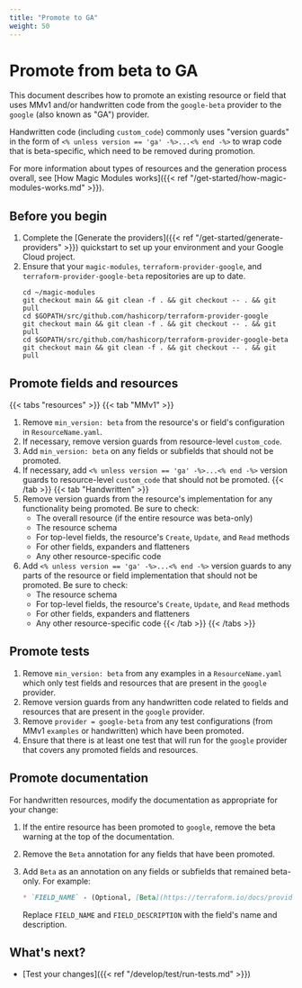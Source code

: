 ```yaml
---
title: "Promote to GA"
weight: 50
---
```


# Promote from beta to GA

This document describes how to promote an existing resource or field that uses MMv1 and/or handwritten code from the `google-beta` provider to the `google` (also known as "GA") provider.

Handwritten code (including `custom_code`) commonly uses "version guards" in the form of `<% unless version == 'ga' -%>...<% end -%>` to wrap code that is beta-specific, which need to be removed during promotion.

For more information about types of resources and the generation process overall, see [How Magic Modules works]({{< ref "/get-started/how-magic-modules-works.md" >}}).

## Before you begin

1. Complete the [Generate the providers]({{< ref "/get-started/generate-providers" >}}) quickstart to set up your environment and your Google Cloud project.
2. Ensure that your `magic-modules`, `terraform-provider-google`, and `terraform-provider-google-beta` repositories are up to date.
   ```
   cd ~/magic-modules
   git checkout main && git clean -f . && git checkout -- . && git pull
   cd $GOPATH/src/github.com/hashicorp/terraform-provider-google
   git checkout main && git clean -f . && git checkout -- . && git pull
   cd $GOPATH/src/github.com/hashicorp/terraform-provider-google-beta
   git checkout main && git clean -f . && git checkout -- . && git pull
   ```

## Promote fields and resources

{{< tabs "resources" >}}
{{< tab "MMv1" >}}
1. Remove `min_version: beta` from the resource's or field's configuration in `ResourceName.yaml`.
2. If necessary, remove version guards from resource-level `custom_code`.
3. Add `min_version: beta` on any fields or subfields that should not be promoted.
4. If necessary, add `<% unless version == 'ga' -%>...<% end -%>` version guards to resource-level `custom_code` that should not be promoted.
{{< /tab >}}
{{< tab "Handwritten" >}}
1. Remove version guards from the resource's implementation for any functionality being promoted. Be sure to check:
   - The overall resource (if the entire resource was beta-only)
   - The resource schema
   - For top-level fields, the resource's `Create`, `Update`, and `Read` methods
   - For other fields, expanders and flatteners
   - Any other resource-specific code
2. Add `<% unless version == 'ga' -%>...<% end -%>` version guards to any parts of the resource or field implementation that should not be promoted. Be sure to check:
   - The resource schema
   - For top-level fields, the resource's `Create`, `Update`, and `Read` methods
   - For other fields, expanders and flatteners
   - Any other resource-specific code
{{< /tab >}}
{{< /tabs >}}

## Promote tests

1. Remove `min_version: beta` from any examples in a `ResourceName.yaml` which only test fields and resources that are present in the `google` provider.
2. Remove version guards from any handwritten code related to fields and resources that are present in the `google` provider.
3. Remove `provider = google-beta` from any test configurations (from MMv1 `examples` or handwritten) which have been promoted.
4. Ensure that there is at least one test that will run for the `google` provider that covers any promoted fields and resources.

## Promote documentation

For handwritten resources, modify the documentation as appropriate for your change:

1. If the entire resource has been promoted to `google`, remove the beta warning at the top of the documentation.
2. Remove the `Beta` annotation for any fields that have been promoted.
3. Add `Beta` as an annotation on any fields or subfields that remained beta-only. For example:

   ```markdown
   * `FIELD_NAME` - (Optional, [Beta](https://terraform.io/docs/providers/google/guides/provider_versions.html)) FIELD_DESCRIPTION
   ```

   Replace `FIELD_NAME` and `FIELD_DESCRIPTION` with the field's name and description.

## What's next?

- [Test your changes]({{< ref "/develop/test/run-tests.md" >}})
